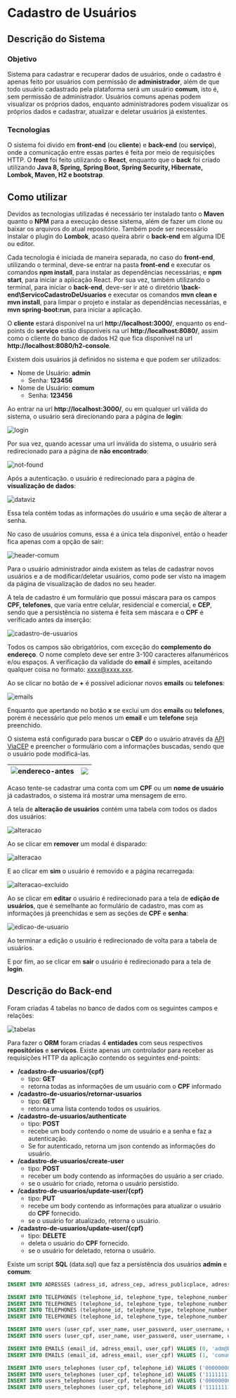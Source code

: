 # Cadastro de Usuários

## Descrição do Sistema

### Objetivo

Sistema para cadastrar e recuperar dados de usuários, onde o cadastro é apenas feito por usuários com permissão de **administrador**, além de que todo usuário cadastrado pela plataforma será um usuário **comum**, isto é, sem permissão de administrador. Usuários comuns apenas podem visualizar os próprios dados, enquanto administradores podem visualizar os próprios dados e cadastrar, atualizar e deletar usuários já existentes.

### Tecnologias

O sistema foi divido em **front-end** (ou **cliente**) e **back-end** (ou **serviço**), onde a comunicação entre essas partes é feita por meio de requisições HTTP. O **front** foi feito utilizando o **React**, enquanto que o **back** foi criado utilizando **Java 8, Spring, Spring Boot, Spring Security, Hibernate, Lombok, Maven, H2 e bootstrap**.

## Como utilizar

Devidos as tecnologias utilizadas é necessário ter instalado tanto o **Maven** quanto o **NPM** para a execução desse sistema, além de fazer um clone ou baixar os arquivos do atual repositório. Também pode ser necessário instalar o plugin do **Lombok**, acaso queira abrir o **back-end** em alguma IDE ou editor.

Cada tecnologia é iniciada de maneira separada, no caso do **front-end**, utilizando o terminal, deve-se entrar na pasta **front-end** e executar os comandos **npm install**, para instalar as dependências necessárias, e **npm start**, para iniciar a aplicação React. Por sua vez, também utilizando o terminal, para iniciar o **back-end**, deve-ser ir até o diretório **\back-end\ServicoCadastroDeUsuarios** e executar os comandos **mvn clean e mvn install**, para limpar o projeto e instalar as dependências necessárias, e **mvn spring-boot:run**, para iniciar a aplicação.

O **cliente** estará disponível na url **http://localhost:3000/**, enquanto os end-points do **serviço** estão disponíveis na url **http://localhost:8080/**, assim como o cliente do banco de dados H2 que fica disponível na url **http://localhost:8080/h2-console**.

Existem dois usuários já definidos no sistema e que podem ser utilizados:

* Nome de Usuário: **admin**
  * Senha: **123456**
* Nome de Usuário: **comum**
  * Senha: **123456**

Ao entrar na url **http://localhost:3000/**, ou em qualquer url válida do sistema, o usuário será direcionando para a página de **login**:

![login](https://github.com/gpm22/cadastroDeUsuarios/blob/main/img/login.png?raw=true)

Por sua vez, quando acessar uma url inválida do sistema, o usuário será redirecionado para a página de **não encontrado**:

![not-found](https://github.com/gpm22/cadastroDeUsuarios/blob/main/img/not-found.png?raw=true)

Após a autenticação. o usuário é redirecionado para a página de **visualização de dados**:

![dataviz](https://github.com/gpm22/cadastroDeUsuarios/blob/main/img/dataviz.png?raw=true)

Essa tela contém todas as informações do usuário e uma seção de alterar a senha.

No caso de usuários comuns, essa é a única tela disponível, então o header fica apenas com a opção de sair:

![header-comum](https://github.com/gpm22/cadastroDeUsuarios/blob/main/img/header-comum.png?raw=true)

Para o usuário administrador ainda existem as telas de cadastrar novos usuários e a de modificar/deletar usuários, como pode ser visto na imagem da página de visualização de dados no seu header.

 A tela de cadastro é um formulário que possui máscara para os campos **CPF, telefones**, que varia entre celular, residencial e comercial, e **CEP**, sendo que a persistência no sistema é feita sem máscara e o  **CPF** é verificado antes da inserção:

![cadastro-de-usuarios](https://github.com/gpm22/cadastroDeUsuarios/blob/main/img/cadastro-de-usuarios.png?raw=true)

 Todos os campos são obrigatórios, com exceção do **complemento do endereço**. O nome completo deve ser entre 3-100 caracteres alfanuméricos e/ou espaços. A verificação da validade do **email** é simples, aceitando qualquer coisa no formato: xxxx@xxxx.xxx.

 Ao se clicar no botão de **+** é possível adicionar novos **emails** ou **telefones**:

 ![emails](https://github.com/gpm22/cadastroDeUsuarios/blob/main/img/emails.png?raw=true)

Enquanto que apertando no botão **x** se exclui um dos **emails** ou **telefones**, porém é necessário que pelo menos um **email** e um **telefone** seja preenchido.

O sistema está configurado para buscar o **CEP** do o usuário através da [API ViaCEP](https://viacep.com.br/) e preencher o formulário com a informações buscadas, sendo que o usuário pode modificá-las.

| <img src="https://github.com/gpm22/cadastroDeUsuarios/blob/main/img/endereco-antes.png?raw=true" alt="endereco-antes" style="zoom:100%;" /> | <img src="https://github.com/gpm22/cadastroDeUsuarios/blob/main/img/endereco-depois.png?raw=true" style="zoom:100%;" /> |
| ------------------------------------------------------------ | ------------------------------------------------------------ |

Acaso tente-se cadastrar uma conta com um **CPF** ou um **nome de usuário** já cadastrados, o sistema irá mostrar uma mensagem de erro.

A tela de **alteração de usuários** contém uma tabela com todos os dados dos usuários:

![alteracao](https://github.com/gpm22/cadastroDeUsuarios/blob/main/img/alteracao.png?raw=true)

Ao se clicar em **remover** um modal é disparado:

![alteracao](https://github.com/gpm22/cadastroDeUsuarios/blob/main/img/modal-alteracao.png?raw=true)

E ao clicar em **sim** o usuário é removido e a página recarregada:

![alteracao-excluido](https://github.com/gpm22/cadastroDeUsuarios/blob/main/img/alteracao-excluido.png?raw=true)

Ao se clicar em **editar** o usuário é redirecionado para a tela de **edição de usuários**, que é semelhante ao formulário de cadastro, mas com as informações já preenchidas e sem as seções de **CPF** e **senha**:

![edicao-de-usuario](https://github.com/gpm22/cadastroDeUsuarios/blob/main/img/edicao-de-usuario.png?raw=true)

Ao terminar a edição o usuário é redirecionado de volta para a tabela de usuários.

E por fim, ao se clicar em **sair** o usuário é redirecionado para a tela de **login**.

## Descrição do Back-end

Foram criadas 4 tabelas no banco de dados com os seguintes campos e relações:

![tabelas](https://github.com/gpm22/cadastroDeUsuarios/blob/main/img/tabelas.jpg?raw=true)

Para fazer o **ORM** foram criadas 4 **entidades** com seus respectivos **repositórios** e **serviços**. Existe apenas um controlador para receber as requisições HTTP da aplicação contendo os seguintes end-points:

* **/cadastro-de-usuarios/{cpf}**
  * tipo: **GET**
  * retorna todas as informações de um usuário com o **CPF** informado
* **/cadastro-de-usuarios/retornar-usuarios**
  * tipo: **GET**
  * retorna uma lista contendo todos os usuários.
* **/cadastro-de-usuarios/authenticate**
  * tipo: **POST**
  * recebe um body contendo o nome de usuário e a senha e faz a autenticação.
  * Se for autenticado, retorna um json contendo as informações do usuário.
* **/cadastro-de-usuarios/create-user**
  * tipo: **POST**
  * receber um body contendo as informações do usuário a ser criado.
  * se o usuário for criado, retorna o usuário persistido.
* **/cadastro-de-usuarios/update-user/{cpf}**
  * tipo: **PUT**
  * recebe um body contendo as informações para atualizar o usuário do **CPF** fornecido.
  * se o usuário for atualizado, retorna o usuário.
* **/cadastro-de-usuarios/update-user/{cpf}**
  * tipo: **DELETE**
  * deleta o usuário do **CPF** fornecido.
  * se o usuário for deletado, retorna o usuário.

Existe um script **SQL** (data.sql) que faz a persistência dos usuários **admin** e **comum**:

```sql
INSERT INTO ADRESSES (adress_id, adress_cep, adress_publicplace, adress_district, adress_city, adress_uf, adress_complement) VALUES (0, '00000000', 'Rua 98 lote 89 casa 712', 'Nova Galáxia Federal', 'Rio Roxo Azulado', 'OM', '');

INSERT INTO TELEPHONES (telephone_id, telephone_type, telephone_number) VALUES (0, 'residencial', '0000000000');
INSERT INTO TELEPHONES (telephone_id, telephone_type, telephone_number) VALUES (10, 'comercial'  , '1111111111');
INSERT INTO TELEPHONES (telephone_id, telephone_type, telephone_number) VALUES (20, 'celular'    , '22222222222');
INSERT INTO TELEPHONES (telephone_id, telephone_type, telephone_number) VALUES (30, 'celular'    , '33333333333');

INSERT INTO users (user_cpf, user_name, user_password, user_username, user_role, adress_id) VALUES ('00000000000', 'administrador', '$2a$10$iSU.HdehFiMoIkdDRwtIBu/wWhDWTJ5K.4D.sf9lruRBCV5Q36ApK', 'admin', 'administrator', 0);
INSERT INTO users (user_cpf, user_name, user_password, user_username, user_role, adress_id) VALUES ('11111111111', 'comum'        , '$2a$10$RiQmA5Zw2NHDipcGS8SsAOzUe5JIXlthdjB4bJh3G6jEtM/fcEzXG', 'comum', 'ordinary'     , 0);

INSERT INTO EMAILS (email_id, adress_email, user_cpf) VALUES (0, 'adm@bancodeusuarios.com'  , '00000000000');
INSERT INTO EMAILS (email_id, adress_email, user_cpf) VALUES (1, 'comum@bancodeusuarios.com', '11111111111');

INSERT INTO users_telephones (user_cpf, telephone_id) VALUES ('00000000000', 0);
INSERT INTO users_telephones (user_cpf, telephone_id) VALUES ('11111111111', 10);
INSERT INTO users_telephones (user_cpf, telephone_id) VALUES ('00000000000', 20);
INSERT INTO users_telephones (user_cpf, telephone_id) VALUES ('11111111111', 30);
```




